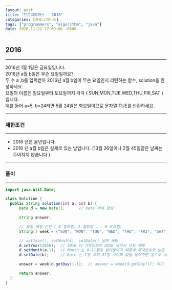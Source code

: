 ```yaml
---
layout: post
title: "프로그래머스 - 2016"
categories: [프로그래머스]
tags: ["programmers", "algorithm", "java"]
date: 2020-11-22 17:00:00 -0500
---
```


## 2016

***
2016년 1월 1일은 금요일입니다. <br>
2016년 a월 b일은 무슨 요일일까요?<br>
두 수 a ,b를 입력받아 2016년 a월 b일이 무슨 요일인지 리턴하는 함수, solution을 완성하세요.<br>
요일의 이름은 일요일부터 토요일까지 각각 ( SUN,MON,TUE,WED,THU,FRI,SAT ) 입니다. <br>
예를 들어 a=5, b=24라면 5월 24일은 화요일이므로 문자열 TUE를 반환하세요.<br>
***
### 제한조건
***
* 2016 년은 윤년입니다.
* 2016 년 a월 b일은 실제로 있는 날입니다. (13월 26일이나 2월 45일같은 날짜는 주어지지 않습니다.)

***


### 풀이
***
```Java
import java.util.Date;

class Solution {
  public String solution(int a, int b) {
      Date d = new Date();		// Date 객체 생성

      String answer;

      // 요일 배열 선언 ( 0-일요일, 1-월요일 ... 6-토요일)
      String[] week = {"SUN", "MON", "TUE", "WED", "THU", "FRI", "SAT"};

      // setYear(), setMonth(), setDate() 날짜 세팅
      d.setYear(2016); 	// 2016 년 기준이므로 2016 넣어서 년도 세팅
      d.setMonth(a-1);	// Month 는 0~11월로 받아들이기 때문에 매개변수로 받은 a 에서 -1 시켜준다.
      d.setDate(b);		// Date 는 1일 부터 31일 사이의 값을 넣어주면 일수로 세팅됨.

      answer = week[d.getDay()-1];	// answer = week[d.getDay()]; 라고 입력했을 경우, 요일이 하나씩 미뤄짐.

      return answer;
  }
}
```